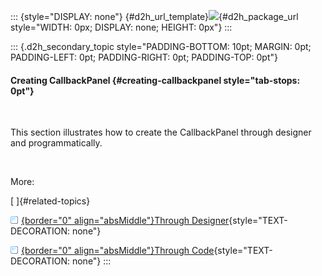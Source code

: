 ::: {style="DISPLAY: none"}
[](ms-xhelp:///?Id=d2h_url_template){#d2h_url_template}![](!package_url!){#d2h_package_url style="WIDTH: 0px; DISPLAY: none; HEIGHT: 0px"}
:::

::: {.d2h_secondary_topic style="PADDING-BOTTOM: 10pt; MARGIN: 0pt; PADDING-LEFT: 0pt; PADDING-RIGHT: 0pt; PADDING-TOP: 0pt"}
#### Creating CallbackPanel {#creating-callbackpanel style="tab-stops: 0pt"}

 

This section illustrates how to create the CallbackPanel through designer and programmatically.

 

More:

[ ]{#related-topics}

[![](button.gif){border="0" align="absMiddle"}Through Designer](ms-xhelp:///?Id=0f6364e2-f049-4900-b9f8-61fa5a453607){style="TEXT-DECORATION: none"}

[![](button.gif){border="0" align="absMiddle"}Through Code](ms-xhelp:///?Id=5c015da4-9dc4-46ba-9ee4-a5dfb3b88cec){style="TEXT-DECORATION: none"}
:::
